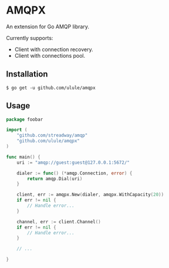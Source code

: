 # AMQPX

An extension for Go AMQP library.

Currently supports:

 * Client with connection recovery.
 * Client with connections pool.

## Installation

```
$ go get -u github.com/ulule/amqpx
```

## Usage

```go
package foobar

import (
	"github.com/streadway/amqp"
	"github.com/ulule/amqpx"
)

func main() {
	uri := "amqp://guest:guest@127.0.0.1:5672/"

	dialer := func() (*amqp.Connection, error) {
		return amqp.Dial(uri)
	}

	client, err := amqpx.New(dialer, amqpx.WithCapacity(20))
	if err != nil {
		// Handle error...
	}

	channel, err := client.Channel()
	if err != nil {
		// Handle error...
	}

	// ...

}
```
